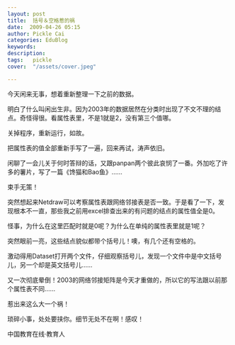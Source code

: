```yaml
---
layout: post  
title:  括号＆空格惹的祸  
date:  2009-04-26 05:15  
author: Pickle Cai  
categories: EduBlog  
keywords: 
description:   
tags:	pickle   
cover:  "/assets/cover.jpeg"  

---  
```

    
今天闲来无事，想着重新整理一下之前的数据。



明白了什么叫闲出生非。因为2003年的数据居然在分类时出现了不文不理的结点。奇怪得很。看属性表里，不是1就是2，没有第三个值哪。



关掉程序，重新运行，如故。



把属性表的值全部重新手写了一遍，回来再试，涛声依旧。



闲聊了一会儿关于何时答辩的话，又跟panpan两个彼此哀悯了一番。外加吃了许多的薯片，写了一篇《馋猫和Bao鱼》……



束手无策！



突然想起来Netdraw可以考察属性表跟网络邻接表是否一致。于是看了一下，发现根本不一直，那些我之前用excel排查出来的有问题的结点的属性值全是0。



怪事，为什么在这里匹配时就是0呢？为什么在单纯的属性表里就是1呢？



突然眼前一亮，这些结点貌似都带个括号儿！噢，有几个还有空格的。



激动得用Dataset打开两个文件，仔细观察括号儿，发现一个文件中是中文括号儿，另一个却是英文括号儿……



又一次彻底晕倒！2003的网络邻接矩阵是今天才重做的，所以它的写法跟以前那个属性表不同……



惹出来这么大一个祸！



琐碎小事，处处要挟你。细节无处不在啊！感叹！



		    
 中国教育在线·教育人

